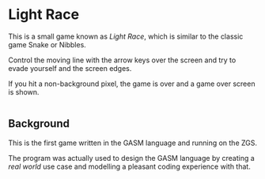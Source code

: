 # Light Race

This is a small game known as *Light Race*, which is similar to
the classic game Snake or Nibbles.

Control the moving line with the arrow keys over the screen and
try to evade yourself and the screen edges.

If you hit a non-background pixel, the game is over and a
game over screen is shown.

![]()

## Background

This is the first game written in the GASM language and running
on the ZGS.

The program was actually used to design the GASM language by
creating a *real world* use case and modelling a pleasant
coding experience with that.


